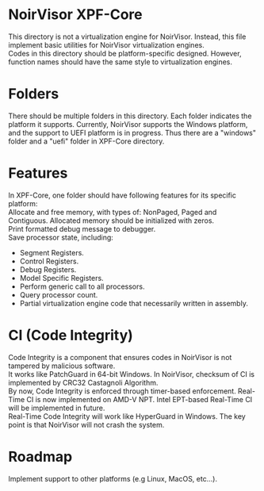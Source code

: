 # NoirVisor XPF-Core
This directory is not a virtualization engine for NoirVisor. Instead, this file implement basic utilities for NoirVisor virtualization engines. <br>
Codes in this directory should be platform-specific designed. However, function names should have the same style to virtualization engines. <br>

# Folders
There should be multiple folders in this directory. Each folder indicates the platform it supports. Currently, NoirVisor supports the Windows platform, and the support to UEFI platform is in progress. Thus there are a "windows" folder and a "uefi" folder in XPF-Core directory.

# Features
In XPF-Core, one folder should have following features for its specific platform: <br>
Allocate and free memory, with types of: NonPaged, Paged and Contiguous. Allocated memory should be initialized with zeros. <br>
Print formatted debug message to debugger. <br>
Save processor state, including:
- Segment Registers.
- Control Registers.
- Debug Registers.
- Model Specific Registers.
- Perform generic call to all processors.
- Query processor count.
- Partial virtualization engine code that necessarily written in assembly.

# CI (Code Integrity)
Code Integrity is a component that ensures codes in NoirVisor is not tampered by malicious software. <br>
It works like PatchGuard in 64-bit Windows. In NoirVisor, checksum of CI is implemented by CRC32 Castagnoli Algorithm. <br>
By now, Code Integrity is enforced through timer-based enforcement. Real-Time CI is now implemented on AMD-V NPT. Intel EPT-based Real-Time CI will be implemented in future. <br>
Real-Time Code Integrity will work like HyperGuard in Windows. The key point is that NoirVisor will not crash the system.

# Roadmap
Implement support to other platforms (e.g Linux, MacOS, etc...).